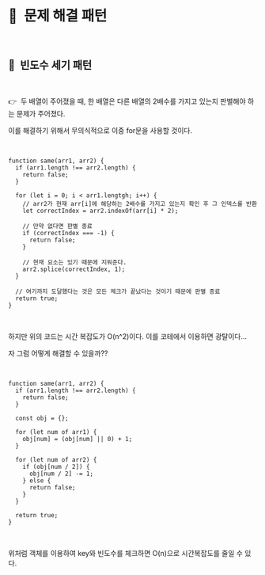 <br>

# 📌  문제 해결 패턴

<br>

## 🔎  빈도수 세기 패턴

<br>

👉  두 배열이 주어졌을 때, 한 배열은 다른 배열의 2배수를 가지고 있는지 판별해야 하는 문제가 주어졌다.

이를 해결하기 위해서 무의식적으로 이중 for문을 사용할 것이다.

<br>

```tsx
function same(arr1, arr2) {
  if (arr1.length !== arr2.length) {
    return false;
  }

  for (let i = 0; i < arr1.lengtgh; i++) {
    // arr2가 현재 arr[i]에 해당하는 2배수를 가지고 있는지 확인 후 그 인덱스를 반환
    let correctIndex = arr2.indexOf(arr[i] * 2);

    // 만약 없다면 판별 종료
    if (correctIndex === -1) {
      return false;
    }

    // 현재 요소는 있기 때문에 지워준다.
    arr2.splice(correctIndex, 1);
  }

  // 여기까지 도달했다는 것은 모든 체크가 끝났다는 것이기 때문에 판별 종료
  return true;
}
```

<br>

하지만 위의 코드는 시간 복잡도가 O(n^2)이다. 이를 코테에서 이용하면 광탈이다…

자 그럼 어떻게 해결할 수 있을까??

 <br>

```tsx
function same(arr1, arr2) {
  if (arr1.length !== arr2.length) {
    return false;
  }

  const obj = {};

  for (let num of arr1) {
    obj[num] = (obj[num] || 0) + 1;
  }

  for (let num of arr2) {
    if (obj[num / 2]) {
      obj[num / 2] -= 1;
    } else {
      return false;
    }
  }

  return true;
}
```

<br>

위처럼 객체를 이용하여 key와 빈도수를 체크하면 O(n)으로 시간복잡도를 줄일 수 있다.
